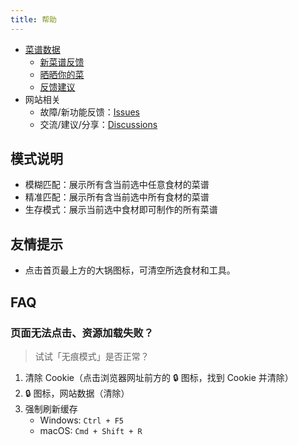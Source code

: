 ```yaml
---
title: 帮助
---
```


- [菜谱数据](https://docs.qq.com/sheet/DQk1vdkhFV0twQVNS)
  - [新菜谱反馈](https://docs.qq.com/sheet/DQk1vdkhFV0twQVNS?tab=uykkic)
  - [晒晒你的菜](https://docs.qq.com/sheet/DQk1vdkhFV0twQVNS?tab=dmeahc)
  - [反馈建议](https://docs.qq.com/sheet/DQk1vdkhFV0twQVNS?tab=snaau2)
- 网站相关
  - 故障/新功能反馈：[Issues](https://github.com/YunYouJun/cook/issues)
  - 交流/建议/分享：[Discussions](https://github.com/YunYouJun/cook/issues)

## **模式说明**

- 模糊匹配：展示所有含当前选中任意食材的菜谱
- 精准匹配：展示所有含当前选中所有食材的菜谱
- 生存模式：展示当前选中食材即可制作的所有菜谱

## **友情提示**

- 点击首页最上方的大锅图标，可清空所选食材和工具。
<!-- - 本项目支持 PWA，使用浏览器打开时，可将其添加到主屏幕以获得近原生 APP 的体验。 -->

<!-- <InstallPwa /> -->

## FAQ

### 页面无法点击、资源加载失败？

> 试试「无痕模式」是否正常？

1. 清除 Cookie（点击浏览器网址前方的 🔒 图标，找到 Cookie 并清除）
2. 🔒 图标，网站数据（清除）
3. 强制刷新缓存
   - Windows: `Ctrl + F5`
   - macOS: `Cmd + Shift + R`

<br />

